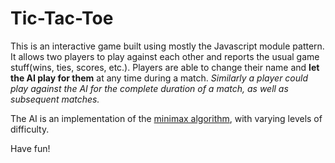 # Tic-Tac-Toe

This is an interactive game built using mostly the Javascript module pattern.
It allows two players to play against each other and reports the usual game stuff(wins, ties, scores, etc.).
Players are able to change their name and **let the AI play for them** at any time during a match.
_Similarly a player could play against the AI for the complete duration of a match, as well as subsequent matches._


The AI is an implementation of the [minimax algorithm](https://en.wikipedia.org/wiki/Minimax), with varying levels of difficulty.


Have fun!
